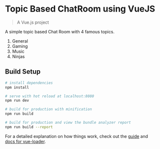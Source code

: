 # Topic Based ChatRoom using VueJS

> A Vue.js project

A simple topic based Chat Room with 4 famous topics.<br/>
1. General <br/>
2. Gaming <br/>
3. Music <br/>
4. Ninjas <br/>


## Build Setup

``` bash
# install dependencies
npm install

# serve with hot reload at localhost:8080
npm run dev

# build for production with minification
npm run build

# build for production and view the bundle analyzer report
npm run build --report
```

For a detailed explanation on how things work, check out the [guide](http://vuejs-templates.github.io/webpack/) and [docs for vue-loader](http://vuejs.github.io/vue-loader).
